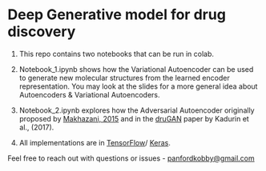 # Deep Generative model for drug discovery

1. This repo contains two notebooks that can be run in colab.

2. Notebook_1.ipynb shows how the Variational Autoencoder can be used to generate new molecular structures from the learned encoder representation. You may look at the slides for a more general idea about Autoencoders & Variational Autoencoders.

3. Notebook_2.ipynb explores how the Adversarial Autoencoder originally proposed by [Makhazani, 2015](https://arxiv.org/abs/1511.05644) and in the [druGAN](https://pubs.acs.org/doi/10.1021/acs.molpharmaceut.7b00346) paper by Kadurin et al., (2017).

4. All implementations are in [TensorFlow](https://www.tensorflow.org/)/ [Keras](https://keras.io/). 

Feel free to reach out with questions or issues - panfordkobby@gmail.com 
